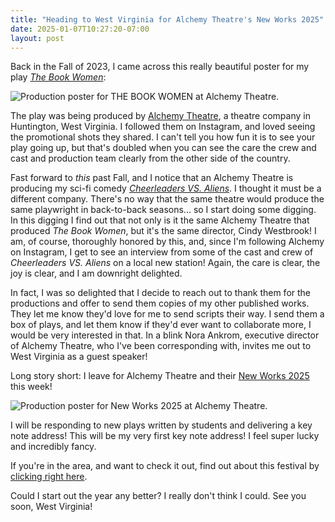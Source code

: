 ```yaml
---
title: "Heading to West Virginia for Alchemy Theatre's New Works 2025"
date: 2025-01-07T10:27:20-07:00
layout: post
---
```


Back in the Fall of 2023, I came across this really beautiful poster for my play [*The Book Women*](https://www.yourstagepartners.com/the-book-women):

![Production poster for THE BOOK WOMEN at Alchemy Theatre.](/images/TheBookWomen_AlchemyTheatreTroupe.jpeg)

The play was being produced by [Alchemy Theatre](https://www.alchemytheatretroupe.org/), a theatre company in Huntington, West Virginia. I followed them on Instagram, and loved seeing the promotional shots they shared. I can't tell you how fun it is to see your play going up, but that's doubled when you can see the care the crew and cast and production team clearly from the other side of the country.

Fast forward to *this* past Fall, and I notice that an Alchemy Theatre is producing my sci-fi comedy [*Cheerleaders VS. Aliens*](https://www.pioneerdrama.com/SearchDetail.asp?pc=CHEERLEADE&id=0). I thought it must be a different company. There's no way that the same theatre would produce the same playwright in back-to-back seasons... so I start doing some digging. In this digging I find out that not only is it the same Alchemy Theatre that produced *The Book Women*, but it's the same director, Cindy Westbrook! I am, of course, thoroughly honored by this, and, since I'm following Alchemy on Instagram, I get to see an interview from some of the cast and crew of *Cheerleaders VS. Aliens* on a local new station! Again, the care is clear, the joy is clear, and I am downright delighted.

In fact, I was so delighted that I decide to reach out to thank them for the productions and offer to send them copies of my other published works. They let me know they'd love for me to send scripts their way. I send them a box of plays, and let them know if they'd ever want to collaborate more, I would be very interested in that. In a blink Nora Ankrom, executive director of Alchemy Theatre, who I've been corresponding with, invites me out to West Virginia as a guest speaker!

Long story short: I leave for Alchemy Theatre and their [New Works 2025](https://www.alchemytheatretroupe.org/show/new-works-2025/) this week!

![Production poster for New Works 2025 at Alchemy Theatre.](/images/IMG_1060.jpg)

I will be responding to new plays written by students and delivering a key note address! This will be my very first key note address! I feel super lucky and incredibly fancy.

If you're in the area, and want to check it out, find out about this festival by [clicking right here](http://localhost:1313/2025/01/07/heading-to-west-virginia-for-alchemy-theatres-new-works-2025/).

Could I start out the year any better? I really don't think I could. See you soon, West Virginia!
